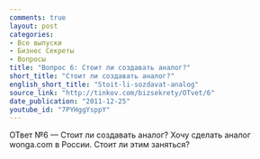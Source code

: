 ```yaml
---
comments: true
layout: post
categories:
- Все выпуски
- Бизнес Секреты
- Вопросы
title: "Вопрос 6: Стоит ли создавать аналог?"
short_title: "Стоит ли создавать аналог?"
english_short_title: "Stoit-li-sozdavat-analog"
source_link: "http://tinkov.com/bizsekrety/OTvet/6"
date_publication: "2011-12-25"
youtube_id: "7PYHggYsppY"
---
```

ОТвет №6 — Стоит ли создавать аналог?
Хочу сделать аналог wonga.com в России. Стоит ли этим заняться?


